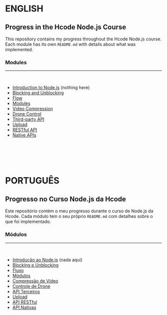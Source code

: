 # ENGLISH

## Progress in the Hcode Node.js Course

This repository contains my progress throughout the Hcode Node.js course. Each module has its own `README.md` with details about what was implemented.

### Modules
---
<br>

- [Introduction to Node.js](./cursonode_introduction/README.md) (nothing here)
- [Blocking and Unblocking](./cursonode_blocking_n_unblocking/README.md)
- [Flow](./cursonode_fluxo/README.md)
- [Modules](./cursonode_modules/README.md)
- [Video Compression](./cursonode_compressao_video/README.md)
- [Drone Control](./cursonode_controlar_drone/README.md)
- [Third-party API](./cursonode_api_terceiros/README.md)
- [Upload](./cursonode_upload/README.md)
- [RESTful API](./cursonode_api_restful/README.md)
- [Native APIs](./cursonode_api_nativas/README.md)

<br>
<br>
<br>
<br>

# PORTUGUÊS

## Progresso no Curso Node.js da Hcode

Este repositório contém o meu progresso durante o curso de Node.js da Hcode. Cada módulo tem o seu próprio `README.md` com detalhes sobre o que foi implementado.

### Módulos
---
<br>

- [Introdução ao Node.js](./cursonode_introduction/README.md) (nada aqui)
- [Blocking e Unblocking](./cursonode_blocking_n_unblocking/README.md)
- [Fluxo](./cursonode_fluxo/README.md)
- [Módulos](./cursonode_modules/README.md)
- [Compressão de Vídeo](./cursonode_compressao_video/README.md)
- [Controle de Drone](./cursonode_controlar_drone/README.md)
- [API Terceiros](./cursonode_api_terceiros/README.md)
- [Upload](./cursonode_upload/README.md)
- [API RESTful](./cursonode_api_restful/README.md)
- [API Nativas](./cursonode_api_nativas/README.md)
